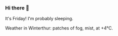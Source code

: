 ### Hi there :wave:

It's Friday! I'm probably sleeping.

Weather in Winterthur: patches of fog, mist, at +4°C.
